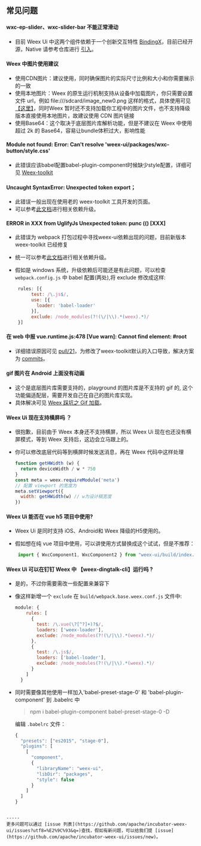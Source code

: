 ## 常见问题

#### wxc-ep-slider、wxc-slider-bar 不能正常滑动
- 目前 Weex Ui 中这两个组件依赖于一个创新交互特性 [BindingX](https://alibaba.github.io/bindingx/)，目前已经开源，Native 请参考仓库进行 [引入](https://github.com/alibaba/bindingx#installation)。

#### Weex 中图片使用建议
- 使用CDN图片：建议使用，同时确保图片的实际尺寸比例和大小和你需要展示的一致
- 使用本地图片：Weex 的原生运行机制支持从设备中加载图片，你只需要设置文件 url，例如 file:///sdcard/image_new0.png 这样的格式，具体使用可见[【这里】](http://blog.csdn.net/codingfire/article/details/79528639)，同时Weex 暂时还不支持加载你工程中的图片文件，也不支持降级版本直接使用本地图片，故建议使用 CDN 图片链接
- 使用Base64：这个取决于底层图片库解析功能，但是不建议在 Weex 中使用超过 2k 的 Base64，容易让bundle体积过大，影响性能

#### Module not found: Error: Can't resolve 'weex-ui/packages/wxc-button/style.css'
- 此错误应该babel配置babel-plugin-component时候缺少style配置，详细可见 [Weex-toolkit](https://alibaba.github.io/weex-ui/#/cn/?id=weex-toolkit)

#### Uncaught SyntaxError: Unexpected token export；
- 此错误一般出现在使用老的 weex-toolkit 工具开发的页面。
- 可以参考[此文档](https://alibaba.github.io/weex-ui/#/cn/with-weex-toolkit)进行相关依赖升级。

#### ERROR in XXX from UglifyJs Unexpected token: punc (() [XXX] 
- 此错误为 webpack 打包过程中寻找weex-ui依赖出现的问题，目前新版本 weex-toolkit 已经修复
- 统一可以参考[此文档](https://alibaba.github.io/weex-ui/#/cn/with-weex-toolkit)进行相关依赖升级。
- 假如是 windows 系统，升级依赖后可能还是有此问题，可以检查 `webpack.config.js` 中 babel 配置(两处),将 exclude 修改成这样:

   ```js
    rules: [{
         test: /\.js$/,
         use: [{
           loader: 'babel-loader'
         }],
         exclude: /node_modules(?!(\/|\\).*(weex).*)/
    }]
   ```

#### 在 web 中报 vue.runtime.js:478 [Vue warn]: Cannot find element: #root
- 详细错误原因可见 [pull/21](https://github.com/zwwill/yanxuan-weex-demo/pull/21)，为修改了weex-toolkit默认的入口导致，解决方案为 [commits](https://github.com/zwwill/yanxuan-weex-demo/pull/21/commits/3754517983c83945e11871ef1f2c85ae3dc6e8e4)。

#### gif 图片在 Android 上面没有动画
- 这个是底层图片库需要支持的，playground 的图片库是不支持的 gif 的, 这个功能偏适配层，需要开发自己在自己的图片库实现。
- 具体解决可见 [Weex 踩坑之 Gif 加载](https://zhoukekestar.github.io/notes/2017/07/17/weex-gif.html)。

#### Weex Ui 现在支持横屏吗 ？
- 很抱歉，目前由于 Weex 本身还不支持横屏，所以 Weex Ui 现在也还没有横屏模式，等到 Weex 支持后，这边会立马跟上的。
- 你可以修改底层代码等到横屏时候发送消息，再在 Weex 代码中这样处理

  ```js
  function getHWidth (w) {
    return deviceWidth / w * 750
  }
  const meta = weex.requireModule('meta')
  // 配置 viewport 的宽度为
  meta.setViewport({
    width: getHWidth(w) // w为设计稿宽度
  })
  ```

#### Weex Ui 能否在 vue h5 项目中使用?
- Weex Ui 是同时支持 iOS、Android和 Weex 降级的H5使用的。
- 假如想在纯 vue 项目中使用，可以讲使用方式替换成这个试试，但是不推荐：

    ```js
     import { WxcComponent1, WxcComponent2 } from "weex-ui/build/index.web.js"
    ```
    
    
#### Weex Ui 可以在钉钉 Weex 中 【weex-dingtalk-cli】运行吗 ?
- 是的，不过你需要需改一些配置来兼容下
- 像这样新增一个 `exclude` 在 `build/webpack.base.weex.conf.js` 文件中:

  ```js
  module: {
      rules: [
        {
          test: /\.vue(\?[^?]+)?$/,
          loaders: ['weex-loader'],
          exclude: /node_modules(?!(\/|\\).*(weex).*)/
        },
        {
          test: /\.js$/,
          loaders: ['babel-loader'],
          exclude: /node_modules(?!(\/|\\).*(weex).*)/
        }
      ]
    }
  ```
- 同时需要像其他使用一样加入'babel-preset-stage-0' 和 'babel-plugin-component' 到 .babelrc 中
  
  > npm i babel-plugin-component babel-preset-stage-0  -D
  
  编辑 `.babelrc` 文件：
  
  ```js
  {
    "presets": ["es2015", "stage-0"],
    "plugins": [
      [
        "component",
        {
          "libraryName": "weex-ui",
          "libDir": "packages",
          "style": false
        }
      ]
    ]
  }
 ```
    
-----
更多问题可以通过 [issue 列表](https://github.com/apache/incubator-weex-ui/issues?utf8=%E2%9C%93&q=)查找，假如有新问题，可以给我们提 [issue](https://github.com/apache/incubator-weex-ui/issues/new)。
